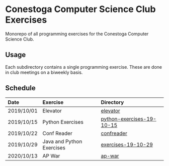 # Conestoga Computer Science Club Exercises

Monorepo of all programming exercises for the Conestoga Computer Science
Club.

## Usage

Each subdirectory contains a single programming exercise. These are done
in club meetings on a biweekly basis.

## Schedule

| Date       | Exercise                  | Directory                                               |
|:-----------|:--------------------------|:--------------------------------------------------------|
| 2019/10/01 | Elevator                  | [elevator](elevator/)                                   |
| 2019/10/15 | Python Exercises          | [python-exercises-19-10-15](python-exercises-19-10-15/) |
| 2019/10/22 | Conf Reader               | [confreader](confreader/)                               |
| 2019/10/29 | Java and Python Exercises | [exercises-19-10-29](exercises-19-10-29)                |
| 2020/10/13 | AP War                    | [ap-war](ap-war/)                                       |
